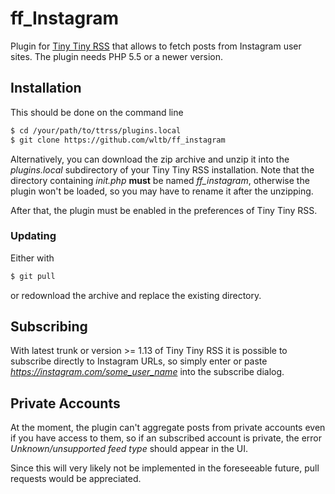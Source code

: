 ff_Instagram
============

Plugin for [Tiny Tiny RSS](https://tt-rss.org/) that allows to fetch posts from Instagram user sites.
The plugin needs PHP 5.5 or a newer version.

## Installation
This should be done on the command line

```sh
$ cd /your/path/to/ttrss/plugins.local
$ git clone https://github.com/wltb/ff_instagram
```

Alternatively, you can download the zip archive and unzip it into the *plugins.local* subdirectory of your Tiny Tiny RSS installation.
Note that the directory containing *init.php* **must** be named *ff_instagram*, otherwise the plugin won't be loaded, so you may have to rename it after the unzipping.

After that, the plugin must be enabled in the preferences of Tiny Tiny RSS.

### Updating
Either with

```sh
$ git pull
```

or redownload the archive and replace the existing directory.

## Subscribing
With latest trunk or version >= 1.13 of Tiny Tiny RSS it is possible to subscribe directly to Instagram URLs, so simply enter or paste *https://instagram.com/some_user_name* into the subscribe dialog.

## Private Accounts
At the moment, the plugin can't aggregate posts from private accounts even if you have access to them, so if an subscribed account is private, the error *Unknown/unsupported feed type* should appear in the UI.

Since this will very likely not be implemented in the foreseeable future, pull requests would be appreciated.
